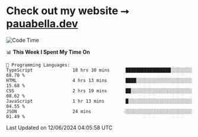 # Check out my website ⭢ [pauabella.dev](https://pauabella.dev)

<!--START_SECTION:waka-->
![Code Time](http://img.shields.io/badge/Code%20Time-3%2C452%20hrs%2040%20mins-blue)

📊 **This Week I Spent My Time On** 

```text
💬 Programming Languages: 
TypeScript               18 hrs 30 mins      █████████████████░░░░░░░░   68.70 % 
HTML                     4 hrs 13 mins       ████░░░░░░░░░░░░░░░░░░░░░   15.68 % 
CSS                      2 hrs 19 mins       ██░░░░░░░░░░░░░░░░░░░░░░░   08.62 % 
JavaScript               1 hr 13 mins        █░░░░░░░░░░░░░░░░░░░░░░░░   04.55 % 
JSON                     24 mins             ░░░░░░░░░░░░░░░░░░░░░░░░░   01.49 % 
```


 Last Updated on 12/06/2024 04:05:58 UTC
<!--END_SECTION:waka-->
